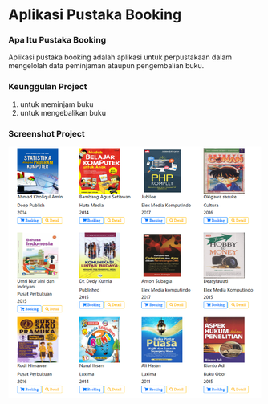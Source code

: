 # Aplikasi Pustaka Booking

### Apa Itu Pustaka Booking

Aplikasi pustaka booking adalah aplikasi untuk perpustakaan dalam mengelolah data peminjaman ataupun pengembalian buku.

### Keunggulan Project

1. untuk meminjam buku
2. untuk mengebalikan buku

### Screenshot Project

![menu-user](/assets/img/Screenshoot/menu-user.png)
